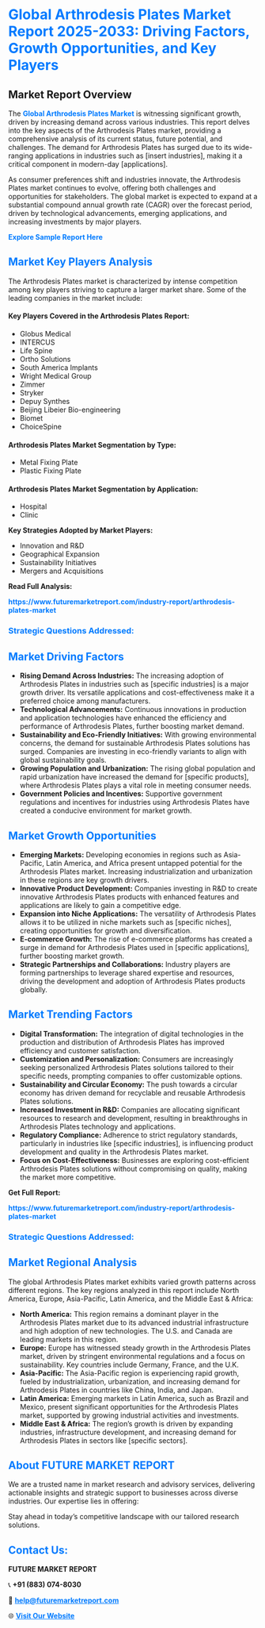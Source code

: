 <h1 style="color: #007BFF;">Global Arthrodesis Plates Market Report 2025-2033: Driving Factors, Growth Opportunities, and Key Players</h1>

<section id="overview">
<h2>Market Report Overview</h2>
<p>The <a href="https://www.futuremarketreport.com/industry-report/arthrodesis-plates-market" style="color: #007BFF; text-decoration: none;"><strong>Global Arthrodesis Plates Market</strong></a> is witnessing significant growth, driven by increasing demand across various industries. This report delves into the key aspects of the Arthrodesis Plates market, providing a comprehensive analysis of its current status, future potential, and challenges. The demand for Arthrodesis Plates has surged due to its wide-ranging applications in industries such as [insert industries], making it a critical component in modern-day [applications].</p>
<p>As consumer preferences shift and industries innovate, the Arthrodesis Plates market continues to evolve, offering both challenges and opportunities for stakeholders. The global market is expected to expand at a substantial compound annual growth rate (CAGR) over the forecast period, driven by technological advancements, emerging applications, and increasing investments by major players.</p>
</section>

<section id="overview">
<p><a href="https://www.futuremarketreport.com/request-sample/reportId=55764" style="color: #007BFF; text-decoration: none;"><strong>Explore Sample Report Here</strong></a></p>
</section>

<section id="key-players">
<h2 style="color: #007BFF;">Market Key Players Analysis</h2>
<p>The Arthrodesis Plates market is characterized by intense competition among key players striving to capture a larger market share. Some of the leading companies in the market include:</p>
<h4>Key Players Covered in the Arthrodesis Plates Report:</h4>
<ul><li>Globus Medical</li><li>INTERCUS</li><li>Life Spine</li><li>Ortho Solutions</li><li>South America Implants</li><li>Wright Medical Group</li><li>Zimmer</li><li>Stryker</li><li>Depuy Synthes</li><li>Beijing Libeier Bio-engineering</li><li>Biomet</li><li>ChoiceSpine</li></ul>
<h4>Arthrodesis Plates Market Segmentation by Type:</h4>
<ul><li>Metal Fixing Plate</li><li>Plastic Fixing Plate</li></ul>

<h4>Arthrodesis Plates Market Segmentation by Application:</h4>
<ul><li>Hospital</li><li>Clinic</li></ul>
<p><strong>Key Strategies Adopted by Market Players:</strong></p>
<ul>
<li>Innovation and R&D</li>
<li>Geographical Expansion</li>
<li>Sustainability Initiatives</li>
<li>Mergers and Acquisitions</li>
</ul>
</section>

<section>
<p><strong>Read Full Analysis: </strong></p><a href="https://www.futuremarketreport.com/industry-report/arthrodesis-plates-market" style="color: #007BFF; text-decoration: none;"><strong>https://www.futuremarketreport.com/industry-report/arthrodesis-plates-market</strong></a>
<h3 style="color: #007BFF;">Strategic Questions Addressed:</h3>
</section>

<section id="driving-factors">
<h2 style="color: #007BFF;">Market Driving Factors</h2>
<ul>
<li><strong>Rising Demand Across Industries:</strong> The increasing adoption of Arthrodesis Plates in industries such as [specific industries] is a major growth driver. Its versatile applications and cost-effectiveness make it a preferred choice among manufacturers.</li>
<li><strong>Technological Advancements:</strong> Continuous innovations in production and application technologies have enhanced the efficiency and performance of Arthrodesis Plates, further boosting market demand.</li>
<li><strong>Sustainability and Eco-Friendly Initiatives:</strong> With growing environmental concerns, the demand for sustainable Arthrodesis Plates solutions has surged. Companies are investing in eco-friendly variants to align with global sustainability goals.</li>
<li><strong>Growing Population and Urbanization:</strong> The rising global population and rapid urbanization have increased the demand for [specific products], where Arthrodesis Plates plays a vital role in meeting consumer needs.</li>
<li><strong>Government Policies and Incentives:</strong> Supportive government regulations and incentives for industries using Arthrodesis Plates have created a conducive environment for market growth.</li>
</ul>
</section>

<section id="growth-opportunities">
<h2 style="color: #007BFF;">Market Growth Opportunities</h2>
<ul>
<li><strong>Emerging Markets:</strong> Developing economies in regions such as Asia-Pacific, Latin America, and Africa present untapped potential for the Arthrodesis Plates market. Increasing industrialization and urbanization in these regions are key growth drivers.</li>
<li><strong>Innovative Product Development:</strong> Companies investing in R&D to create innovative Arthrodesis Plates products with enhanced features and applications are likely to gain a competitive edge.</li>
<li><strong>Expansion into Niche Applications:</strong> The versatility of Arthrodesis Plates allows it to be utilized in niche markets such as [specific niches], creating opportunities for growth and diversification.</li>
<li><strong>E-commerce Growth:</strong> The rise of e-commerce platforms has created a surge in demand for Arthrodesis Plates used in [specific applications], further boosting market growth.</li>
<li><strong>Strategic Partnerships and Collaborations:</strong> Industry players are forming partnerships to leverage shared expertise and resources, driving the development and adoption of Arthrodesis Plates products globally.</li>
</ul>
</section>

<section id="trending-factors">
<h2 style="color: #007BFF;">Market Trending Factors</h2>
<ul>
<li><strong>Digital Transformation:</strong> The integration of digital technologies in the production and distribution of Arthrodesis Plates has improved efficiency and customer satisfaction.</li>
<li><strong>Customization and Personalization:</strong> Consumers are increasingly seeking personalized Arthrodesis Plates solutions tailored to their specific needs, prompting companies to offer customizable options.</li>
<li><strong>Sustainability and Circular Economy:</strong> The push towards a circular economy has driven demand for recyclable and reusable Arthrodesis Plates solutions.</li>
<li><strong>Increased Investment in R&D:</strong> Companies are allocating significant resources to research and development, resulting in breakthroughs in Arthrodesis Plates technology and applications.</li>
<li><strong>Regulatory Compliance:</strong> Adherence to strict regulatory standards, particularly in industries like [specific industries], is influencing product development and quality in the Arthrodesis Plates market.</li>
<li><strong>Focus on Cost-Effectiveness:</strong> Businesses are exploring cost-efficient Arthrodesis Plates solutions without compromising on quality, making the market more competitive.</li>
</ul>
</section>

<section>
<p><strong>Get Full Report: </strong></p><a href="https://www.futuremarketreport.com/industry-report/arthrodesis-plates-market" style="color: #007BFF; text-decoration: none;"><strong>https://www.futuremarketreport.com/industry-report/arthrodesis-plates-market</strong></a>
<h3 style="color: #007BFF;">Strategic Questions Addressed:</h3>
</section>


<section id="regional-analysis">
<h2 style="color: #007BFF;">Market Regional Analysis</h2>
<p>The global Arthrodesis Plates market exhibits varied growth patterns across different regions. The key regions analyzed in this report include North America, Europe, Asia-Pacific, Latin America, and the Middle East & Africa:</p>
<ul>
<li><strong>North America:</strong> This region remains a dominant player in the Arthrodesis Plates market due to its advanced industrial infrastructure and high adoption of new technologies. The U.S. and Canada are leading markets in this region.</li>
<li><strong>Europe:</strong> Europe has witnessed steady growth in the Arthrodesis Plates market, driven by stringent environmental regulations and a focus on sustainability. Key countries include Germany, France, and the U.K.</li>
<li><strong>Asia-Pacific:</strong> The Asia-Pacific region is experiencing rapid growth, fueled by industrialization, urbanization, and increasing demand for Arthrodesis Plates in countries like China, India, and Japan.</li>
<li><strong>Latin America:</strong> Emerging markets in Latin America, such as Brazil and Mexico, present significant opportunities for the Arthrodesis Plates market, supported by growing industrial activities and investments.</li>
<li><strong>Middle East & Africa:</strong> The region’s growth is driven by expanding industries, infrastructure development, and increasing demand for Arthrodesis Plates in sectors like [specific sectors].</li>
</ul>
</section>

<footer>
<h2 style="color: #007BFF;">About FUTURE MARKET REPORT</h2>
<p>We are a trusted name in market research and advisory services, delivering actionable insights and strategic support to businesses across diverse industries. Our expertise lies in offering:</p>

<p>Stay ahead in today’s competitive landscape with our tailored research solutions.</p>

<h2 style="color: #007BFF;">Contact Us:</h2>
<p><strong>FUTURE MARKET REPORT</strong></p>
<p>📞 <strong>+91 (883) 074-8030</strong></p>
<p>📧 <strong><a href="mailto:help@futuremarketreport.com" style="color: #007BFF;">help@futuremarketreport.com</a></strong></p>
<p>🌐 <strong><a href="https://www.futuremarketreport.com/" style="color: #007BFF;">Visit Our Website</a></strong></p>
</footer>